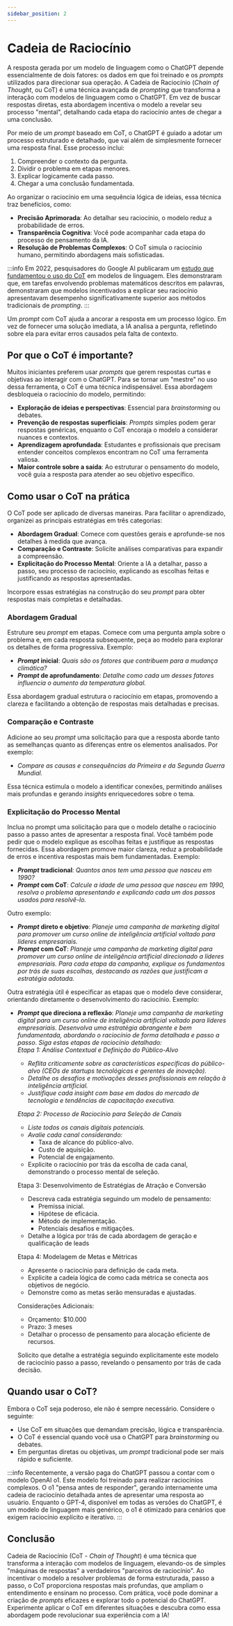 ```yaml
---
sidebar_position: 2
---
```


# Cadeia de Raciocínio
A resposta gerada por um modelo de linguagem como o ChatGPT depende essencialmente de dois fatores: os dados em que foi treinado e os *prompts* utilizados para direcionar sua operação. A Cadeia de Raciocínio (*Chain of Thought*, ou CoT) é uma técnica avançada de *prompting* que transforma a interação com modelos de linguagem como o ChatGPT. Em vez de buscar respostas diretas, esta abordagem incentiva o modelo a revelar seu processo "mental", detalhando cada etapa do raciocínio antes de chegar a uma conclusão.

Por meio de um *prompt* baseado em CoT, o ChatGPT é guiado a adotar um processo estruturado e detalhado, que vai além de simplesmente fornecer uma resposta final. Esse processo inclui:

1. Compreender o contexto da pergunta.
1. Dividir o problema em etapas menores.
1. Explicar logicamente cada passo.
1. Chegar a uma conclusão fundamentada.

Ao organizar o raciocínio em uma sequência lógica de ideias, essa técnica traz benefícios, como:
* **Precisão Aprimorada**: Ao detalhar seu raciocínio, o modelo reduz a probabilidade de erros.
* **Transparência Cognitiva**: Você pode acompanhar cada etapa do processo de pensamento da IA.
* **Resolução de Problemas Complexos**: O CoT simula o raciocínio humano, permitindo abordagens mais sofisticadas.

:::info
Em 2022, pesquisadores do Google AI publicaram um [estudo que fundamentou o uso do CoT](https://openreview.net/pdf?id=_VjQlMeSB_J) em modelos de linguagem. Eles demonstraram que, em tarefas envolvendo problemas matemáticos descritos em palavras, demonstraram que modelos incentivados a explicar seu raciocínio apresentavam desempenho significativamente superior aos métodos tradicionais de *prompting*.
:::

Um *prompt* com CoT ajuda a ancorar a resposta em um processo lógico. Em vez de fornecer uma solução imediata,  a IA analisa a pergunta, refletindo sobre ela para evitar erros causados pela falta de contexto.

## Por que o CoT é importante?
Muitos iniciantes preferem usar *prompts* que gerem respostas curtas e objetivas ao interagir com o ChatGPT. Para se tornar um "mestre" no uso dessa ferramenta, o CoT é uma técnica indispensável. Essa abordagem desbloqueia o raciocínio do modelo, permitindo:

- **Exploração de ideias e perspectivas**: Essencial para *brainstorming* ou debates.
- **Prevenção de respostas superficiais**: *Prompts* simples podem gerar respostas genéricas, enquanto o CoT encoraja o modelo a considerar nuances e contextos.
- **Aprendizagem aprofundada**: Estudantes e profissionais que precisam entender conceitos complexos encontram no CoT uma ferramenta valiosa.
- **Maior controle sobre a saída**: Ao estruturar o pensamento do modelo, você guia a resposta para atender ao seu objetivo específico.

## Como usar o CoT na prática
O CoT pode ser aplicado de diversas maneiras. Para facilitar o aprendizado, organizei as principais estratégias em três categorias:
* **Abordagem Gradual**: Comece com questões gerais e aprofunde-se nos detalhes à medida que avança.
* **Comparação e Contraste**: Solicite análises comparativas para expandir a compreensão.
* **Explicitação do Processo Mental**: Oriente a IA a detalhar, passo a passo, seu processo de raciocínio, explicando as escolhas feitas e justificando as respostas apresentadas.

Incorpore essas estratégias na construção do seu *prompt* para obter respostas mais completas e detalhadas.

### Abordagem Gradual
Estruture seu *prompt* em etapas. Comece com uma pergunta ampla sobre o problema e, em cada resposta subsequente, peça ao modelo para explorar os detalhes de forma progressiva. Exemplo:

- ***Prompt* inicial**: *Quais são os fatores que contribuem para a mudança climática?*
- ***Prompt* de aprofundamento**: *Detalhe como cada um desses fatores influencia o aumento da temperatura global.*

Essa abordagem gradual estrutura o raciocínio em etapas, promovendo a clareza e facilitando a obtenção de respostas mais detalhadas e precisas.

### Comparação e Contraste
Adicione ao seu *prompt* uma solicitação para que a resposta aborde tanto as semelhanças quanto as diferenças entre os elementos analisados. Por exemplo:
* *Compare as causas e consequências da Primeira e da Segunda Guerra Mundial.*

Essa técnica estimula o modelo a identificar conexões, permitindo análises mais profundas e gerando *insights* enriquecedores sobre o tema.

### Explicitação do Processo Mental
Inclua no prompt uma solicitação para que o modelo detalhe o raciocínio passo a passo antes de apresentar a resposta final. Você também pode pedir que o modelo explique as escolhas feitas e justifique as respostas fornecidas. Essa abordagem promove maior clareza, reduz a probabilidade de erros e incentiva respostas mais bem fundamentadas. Exemplo:

* ***Prompt* tradicional**: *Quantos anos tem uma pessoa que nasceu em 1990?*
* ***Prompt* com CoT**: *Calcule a idade de uma pessoa que nasceu em 1990, resolva o problema apresentando e explicando cada um dos passos usados para resolvê-lo.*

Outro exemplo:
* ***Prompt* direto e objetivo**: *Planeje uma campanha de marketing digital para promover um curso online de inteligência artificial voltado para líderes empresariais.*
* ***Prompt* com CoT**: *Planeje uma campanha de marketing digital para promover um curso online de inteligência artificial direcionado a líderes empresariais. Para cada etapa da campanha, explique os fundamentos por trás de suas escolhas, destacando as razões que justificam a estratégia adotada.*

Outra estratégia útil é especificar as etapas que o modelo deve considerar, orientando diretamente o desenvolvimento do raciocínio. Exemplo:
* ***Prompt* que direciona a reflexão**: *Planeje uma campanha de marketing digital para um curso online de inteligência artificial voltado para líderes empresariais. Desenvolva uma estratégia abrangente e bem fundamentada, abordando o raciocínio de forma detalhada e passo a passo. Siga estas etapas de raciocínio detalhado:*<br />
*Etapa 1: Análise Contextual e Definição do Público-Alvo*
  * *Reflita criticamente sobre as características específicas do público-alvo (CEOs de startups tecnológicas e gerentes de inovação).*
  * *Detalhe os desafios e motivações desses profissionais em relação à inteligência artificial.*
  * *Justifique cada insight com base em dados do mercado de tecnologia e tendências de capacitação executiva.*

  *Etapa 2: Processo de Raciocínio para Seleção de Canais*
  * *Liste todos os canais digitais potenciais.*
  * *Avalie cada canal considerando:*
    * Taxa de alcance do público-alvo.
    * Custo de aquisição.
    * Potencial de engajamento.
  * Explicite o raciocínio por trás da escolha de cada canal, demonstrando o processo mental de seleção.

  Etapa 3: Desenvolvimento de Estratégias de Atração e Conversão
  * Descreva cada estratégia seguindo um modelo de pensamento:
    * Premissa inicial.
    * Hipótese de eficácia.
    * Método de implementação.
    * Potenciais desafios e mitigações.
  * Detalhe a lógica por trás de cada abordagem de geração e qualificação de leads

  Etapa 4: Modelagem de Metas e Métricas
  * Apresente o raciocínio para definição de cada meta.
  * Explicite a cadeia lógica de como cada métrica se conecta aos objetivos de negócio.
  * Demonstre como as metas serão mensuradas e ajustadas.

  Considerações Adicionais:
  * Orçamento: $10.000
  * Prazo: 3 meses
  * Detalhar o processo de pensamento para alocação eficiente de recursos.

  Solicito que detalhe a estratégia seguindo explicitamente este modelo de raciocínio passo a passo, revelando o pensamento por trás de cada decisão.

## Quando usar o CoT?
Embora o CoT seja poderoso, ele não é sempre necessário. Considere o seguinte:
* Use CoT em situações que demandam precisão, lógica e transparência.
* O CoT é essencial quando você usa o ChatGPT para *brainstorming* ou debates.
* Em perguntas diretas ou objetivas, um *prompt* tradicional pode ser mais rápido e suficiente.

:::info
Recentemente, a versão paga do ChatGPT passou a contar com o modelo OpenAI o1. Este modelo foi treinado para realizar raciocínios complexos. O o1 "pensa antes de responder", gerando internamente uma cadeia de raciocínio detalhada antes de apresentar uma resposta ao usuário. Enquanto o GPT-4, disponível em todas as versões do ChatGPT, é um modelo de linguagem mais genérico, o o1 é otimizado para cenários que exigem raciocínio explícito e iterativo.
:::

## Conclusão
Cadeia de Raciocínio (CoT - *Chain of Thought*) é uma técnica que transforma a interação com modelos de linguagem, elevando-os de simples "máquinas de respostas" a verdadeiros "parceiros de raciocínio". Ao incentivar o modelo a resolver problemas de forma estruturada, passo a passo, o CoT proporciona respostas mais profundas, que ampliam o entendimento e ensinam no processo. Com prática, você pode dominar a criação de *prompts* eficazes e explorar todo o potencial do ChatGPT. Experimente aplicar o CoT em diferentes situações e descubra como essa abordagem pode revolucionar sua experiência com a IA!